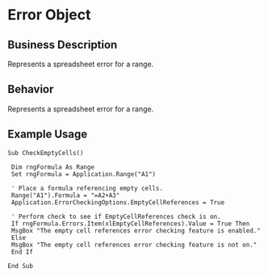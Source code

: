 # Error Object

## Business Description
Represents a spreadsheet error for a range.

## Behavior
Represents a spreadsheet error for a range.

## Example Usage
```vba
Sub CheckEmptyCells() 
 
 Dim rngFormula As Range 
 Set rngFormula = Application.Range("A1") 
 
 ' Place a formula referencing empty cells. 
 Range("A1").Formula = "=A2+A3" 
 Application.ErrorCheckingOptions.EmptyCellReferences = True 
 
 ' Perform check to see if EmptyCellReferences check is on. 
 If rngFormula.Errors.Item(xlEmptyCellReferences).Value = True Then 
 MsgBox "The empty cell references error checking feature is enabled." 
 Else 
 MsgBox "The empty cell references error checking feature is not on." 
 End If 
 
End Sub
```